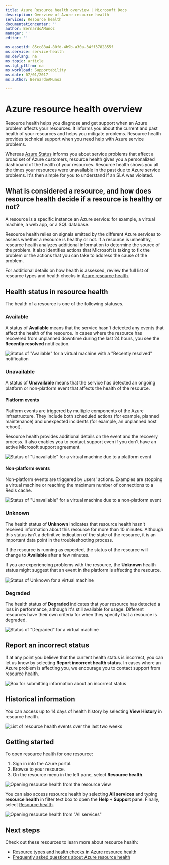 ```yaml
---
title: Azure Resource health overview | Microsoft Docs
description: Overview of Azure resource health
services: Resource health
documentationcenter: ''
author: BernardoAMunoz
manager: ''
editor: ''

ms.assetid: 85cc88a4-80fd-4b9b-a30a-34ff3782855f
ms.service: service-health
ms.devlang: na
ms.topic: article
ms.tgt_pltfrm: na
ms.workload: Supportability
ms.date: 07/01/2017
ms.author: BernardoAMunoz

---
```

# Azure resource health overview
 
Resource health helps you diagnose and get support when an Azure problem affects your resources. It informs you about the current and past health of your resources and helps you mitigate problems. Resource health provides technical support when you need help with Azure service problems.

Whereas [Azure Status](https://status.azure.com) informs you about service problems that affect a broad set of Azure customers, resource health gives you a personalized dashboard of the health of your resources. Resource health shows you all the times your resources were unavailable in the past due to Azure service problems. It's then simple for you to understand if an SLA was violated. 

## What is considered a resource, and how does resource health decide if a resource is healthy or not?
A resource is a specific instance an Azure service: for example, a virtual machine, a web app, or a SQL database.

Resource health relies on signals emitted by the different Azure services to assess whether a resource is healthy or not. If a resource is unhealthy, resource health analyzes additional information to determine the source of the problem. It also identifies actions that Microsoft is taking to fix the problem or the actions that you can take to address the cause of the problem. 

For additional details on how health is assessed, review the full list of resource types and health checks in [Azure resource health](resource-health-checks-resource-types.md).

## Health status in resource health
The health of a resource is one of the following statuses.

### Available
A status of **Available** means that the service hasn't detected any events that affect the health of the resource. In cases where the resource has recovered from unplanned downtime during the last 24 hours, you see the **Recently resolved** notification.

![Status of "Available" for a virtual machine with a "Recently resolved" notification](./media/resource-health-overview/Available.png)

### Unavailable
A status of **Unavailable** means that the service has detected an ongoing platform or non-platform event that affects the health of the resource.

#### Platform events
Platform events are triggered by multiple components of the Azure infrastructure. They include both scheduled actions (for example, planned maintenance) and unexpected incidents (for example, an unplanned host reboot).

Resource health provides additional details on the event and the recovery process. It also enables you to contact support even if you don't have an active Microsoft support agreement.

![Status of "Unavailable" for a virtual machine due to a platform event](./media/resource-health-overview/Unavailable.png)

#### Non-platform events
Non-platform events are triggered by users' actions. Examples are stopping a virtual machine or reaching the maximum number of connections to a Redis cache.

![Status of "Unavailable" for a virtual machine due to a non-platform event](./media/resource-health-overview/Unavailable_NonPlatform.png)

### Unknown
The health status of **Unknown** indicates that resource health hasn't received information about this resource for more than 10 minutes. Although this status isn't a definitive indication of the state of the resource, it is an important data point in the troubleshooting process.

If the resource is running as expected, the status of the resource will change to **Available** after a few minutes.

If you are experiencing problems with the resource, the **Unknown** health status might suggest that an event in the platform is affecting the resource.

![Status of **Unknown** for a virtual machine](./media/resource-health-overview/Unknown.png)

### Degraded
The health status of **Degraded** indicates that your resource has detected a loss in performance, although it's still available for usage.
Different resources have their own criteria for when they specify that a resource is degraded.

![Status of "Degraded" for a virtual machine](./media/resource-health-overview/degraded.png)

## Report an incorrect status
If at any point you believe that the current health status is incorrect, you can let us know by selecting **Report incorrect health status**. In cases where an Azure problem is affecting you, we encourage you to contact support from resource health. 

![Box for submitting information about an incorrect status](./media/resource-health-overview/incorrect-status.png)

## Historical information
You can access up to 14 days of health history by selecting **View History** in resource health. 

![List of resource health events over the last two weeks](./media/resource-health-overview/history-blade.png)

## Getting started
To open resource health for one resource:
1.	Sign in into the Azure portal.
2.	Browse to your resource.
3.	On the resource menu in the left pane, select **Resource health**.

![Opening resource health from the resource view](./media/resource-health-overview/from-resource-blade.png)

You can also access resource health by selecting **All services** and typing **resource health** in filter text box to open the **Help + Support** pane. Finally, select [Resource health](https://ms.portal.azure.com/#blade/Microsoft_Azure_Monitoring/AzureMonitoringBrowseBlade/resourceHealth).

![Opening resource health from "All services"](./media/resource-health-overview/FromOtherServices.png)

## Next steps

Check out these resources to learn more about resource health:
-  [Resource types and health checks in Azure resource health](resource-health-checks-resource-types.md)
-  [Frequently asked questions about Azure resource health](resource-health-faq.md)





